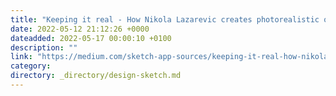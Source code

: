 ```yaml
---
title: "Keeping it real - How Nikola Lazarevic creates photorealistic objects in Sketch"
date: 2022-05-12 21:12:26 +0000
dateadded: 2022-05-17 00:00:10 +0100
description: ""
link: "https://medium.com/sketch-app-sources/keeping-it-real-how-nikola-lazarevic-creates-photorealistic-objects-in-sketch-145d1db4e0c9?source=rss----d23119b14977---4"
category:
directory: _directory/design-sketch.md
---
```

